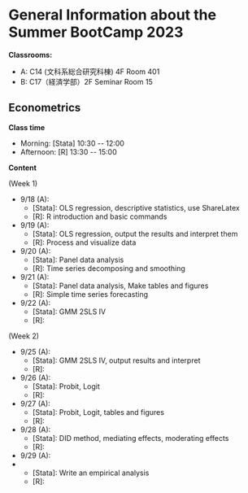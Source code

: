 # General Information about the Summer BootCamp 2023

**Classrooms:**
* A: C14 (文科系総合研究科棟) 4F Room 401
* B: C17（経済学部）2F Seminar Room 15

## Econometrics

**Class time**

* Morning: [Stata] 10:30 -- 12:00
* Afternoon: [R] 13:30 -- 15:00

**Content**

(Week 1)

* 9/18 (A):
  - [Stata]: OLS regression, descriptive statistics, use ShareLatex
  - [R]: R introduction and basic commands
* 9/19 (A):
  - [Stata]: OLS regression, output the results and interpret them
  - [R]: Process and visualize data
* 9/20 (A):
  - [Stata]: Panel data analysis
  - [R]: Time series decomposing and smoothing
* 9/21 (A):
  - [Stata]: Panel data analysis, Make tables and figures
  - [R]: Simple time series forecasting
* 9/22 (A):
  - [Stata]: GMM 2SLS IV
  - [R]: 

(Week 2)

* 9/25 (A):
  - [Stata]: GMM 2SLS IV, output results and interpret
  - [R]: 
* 9/26 (A):
  - [Stata]: Probit, Logit
  - [R]:
* 9/27 (A):
  - [Stata]: Probit, Logit, tables and figures
  - [R]: 
* 9/28 (A):
  - [Stata]: DID method, mediating effects, moderating effects
  - [R]:
* 9/29 (A):
* - [Stata]: Write an empirical analysis
  - [R]:
